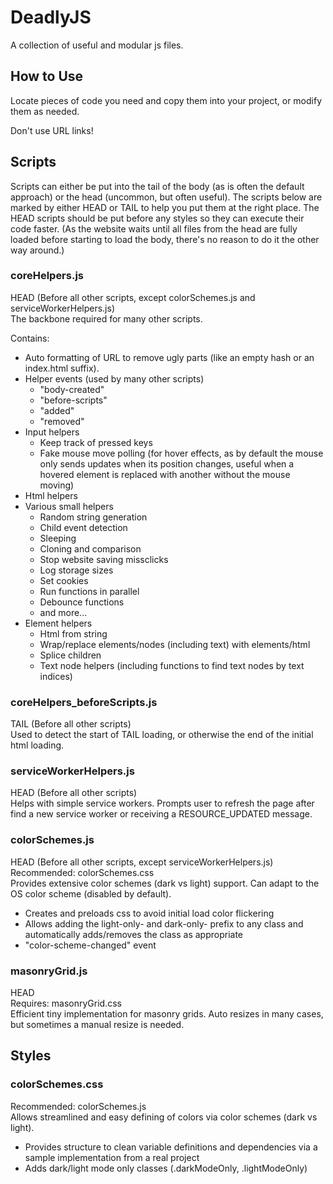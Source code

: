 # DeadlyJS
A collection of useful and modular js files.

## How to Use
Locate pieces of code you need and copy them into your project, or modify them as needed.

Don't use URL links!

## Scripts
Scripts can either be put into the tail of the body (as is often the default approach) or the head (uncommon, but often useful). The scripts below are marked by either HEAD or TAIL to help you put them at the right place. The HEAD scripts should be put before any styles so they can execute their code faster. (As the website waits until all files from the head are fully loaded before starting to load the body, there's no reason to do it the other way around.)

### coreHelpers.js
HEAD (Before all other scripts, except colorSchemes.js and serviceWorkerHelpers.js)  
The backbone required for many other scripts.

Contains:
- Auto formatting of URL to remove ugly parts (like an empty hash or an index.html suffix).
- Helper events (used by many other scripts)
    - "body-created"
    - "before-scripts"
    - "added"
    - "removed"
- Input helpers
    - Keep track of pressed keys
    - Fake mouse move polling (for hover effects, as by default the mouse only sends updates when its position changes, useful when a hovered element is replaced with another without the mouse moving)
- Html helpers
- Various small helpers
    - Random string generation
    - Child event detection
    - Sleeping
    - Cloning and comparison
    - Stop website saving missclicks
    - Log storage sizes
    - Set cookies
    - Run functions in parallel
    - Debounce functions
    - and more...
- Element helpers
    - Html from string
    - Wrap/replace elements/nodes (including text) with elements/html
    - Splice children
    - Text node helpers (including functions to find text nodes by text indices)

### coreHelpers_beforeScripts.js
TAIL (Before all other scripts)  
Used to detect the start of TAIL loading, or otherwise the end of the initial html loading.

### serviceWorkerHelpers.js
HEAD (Before all other scripts)  
Helps with simple service workers. Prompts user to refresh the page after find a new service worker or receiving a RESOURCE_UPDATED message.

### colorSchemes.js
HEAD (Before all other scripts, except serviceWorkerHelpers.js)  
Recommended: colorSchemes.css  
Provides extensive color schemes (dark vs light) support. Can adapt to the OS color scheme (disabled by default).
- Creates and preloads css to avoid initial load color flickering
- Allows adding the light-only- and dark-only- prefix to any class and automatically adds/removes the class as appropriate
- "color-scheme-changed" event

### masonryGrid.js
HEAD  
Requires: masonryGrid.css  
Efficient tiny implementation for masonry grids. Auto resizes in many cases, but sometimes a manual resize is needed.

## Styles
### colorSchemes.css
Recommended: colorSchemes.js  
Allows streamlined and easy defining of colors via color schemes (dark vs light).
- Provides structure to clean variable definitions and dependencies via a sample implementation from a real project
- Adds dark/light mode only classes (.darkModeOnly, .lightModeOnly)